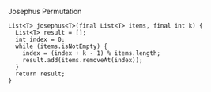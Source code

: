 Josephus Permutation

    List<T> josephus<T>(final List<T> items, final int k) {
      List<T> result = [];
      int index = 0;
      while (items.isNotEmpty) {
        index = (index + k - 1) % items.length;
        result.add(items.removeAt(index));
      }
      return result;
    }
